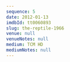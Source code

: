 ```yaml
---
sequence: 5
date: 2012-01-13
imdbId: tt0060893
slug: the-reptile-1966
venue: null
venueNotes: null
medium: TCM HD
mediumNotes: null
---
```


